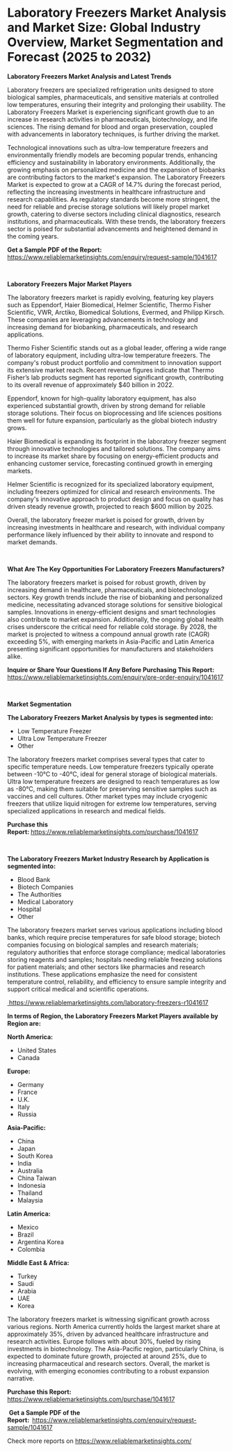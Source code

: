 <p><h1>Laboratory Freezers Market Analysis and Market Size: Global Industry Overview, Market Segmentation and Forecast (2025 to 2032)</h1></p><p><strong>Laboratory Freezers Market Analysis and Latest Trends</strong></p>
<p><p>Laboratory freezers are specialized refrigeration units designed to store biological samples, pharmaceuticals, and sensitive materials at controlled low temperatures, ensuring their integrity and prolonging their usability. The Laboratory Freezers Market is experiencing significant growth due to an increase in research activities in pharmaceuticals, biotechnology, and life sciences. The rising demand for blood and organ preservation, coupled with advancements in laboratory techniques, is further driving the market.</p><p>Technological innovations such as ultra-low temperature freezers and environmentally friendly models are becoming popular trends, enhancing efficiency and sustainability in laboratory environments. Additionally, the growing emphasis on personalized medicine and the expansion of biobanks are contributing factors to the market's expansion. The Laboratory Freezers Market is expected to grow at a CAGR of 14.7% during the forecast period, reflecting the increasing investments in healthcare infrastructure and research capabilities. As regulatory standards become more stringent, the need for reliable and precise storage solutions will likely propel market growth, catering to diverse sectors including clinical diagnostics, research institutions, and pharmaceuticals. With these trends, the laboratory freezers sector is poised for substantial advancements and heightened demand in the coming years.</p></p>
<p><strong>Get a Sample PDF of the Report:&nbsp;</strong> <a href="https://www.reliablemarketinsights.com/enquiry/request-sample/1041617?utm_campaign=3044&utm_medium=2&utm_source=Github&utm_content=ia&utm_term=11042025&utm_id=laboratory-freezers">https://www.reliablemarketinsights.com/enquiry/request-sample/1041617</a></p>
<p>&nbsp;</p>
<p><strong>Laboratory Freezers Major Market Players</strong></p>
<p><p>The laboratory freezers market is rapidly evolving, featuring key players such as Eppendorf, Haier Biomedical, Helmer Scientific, Thermo Fisher Scientific, VWR, Arctiko, Biomedical Solutions, Evermed, and Philipp Kirsch. These companies are leveraging advancements in technology and increasing demand for biobanking, pharmaceuticals, and research applications.</p><p>Thermo Fisher Scientific stands out as a global leader, offering a wide range of laboratory equipment, including ultra-low temperature freezers. The company's robust product portfolio and commitment to innovation support its extensive market reach. Recent revenue figures indicate that Thermo Fisher’s lab products segment has reported significant growth, contributing to its overall revenue of approximately $40 billion in 2022.</p><p>Eppendorf, known for high-quality laboratory equipment, has also experienced substantial growth, driven by strong demand for reliable storage solutions. Their focus on bioprocessing and life sciences positions them well for future expansion, particularly as the global biotech industry grows.</p><p>Haier Biomedical is expanding its footprint in the laboratory freezer segment through innovative technologies and tailored solutions. The company aims to increase its market share by focusing on energy-efficient products and enhancing customer service, forecasting continued growth in emerging markets.</p><p>Helmer Scientific is recognized for its specialized laboratory equipment, including freezers optimized for clinical and research environments. The company's innovative approach to product design and focus on quality has driven steady revenue growth, projected to reach $600 million by 2025.</p><p>Overall, the laboratory freezer market is poised for growth, driven by increasing investments in healthcare and research, with individual company performance likely influenced by their ability to innovate and respond to market demands.</p></p>
<p>&nbsp;</p>
<p><strong>What Are The Key Opportunities For Laboratory Freezers Manufacturers?</strong></p>
<p><p>The laboratory freezers market is poised for robust growth, driven by increasing demand in healthcare, pharmaceuticals, and biotechnology sectors. Key growth trends include the rise of biobanking and personalized medicine, necessitating advanced storage solutions for sensitive biological samples. Innovations in energy-efficient designs and smart technologies also contribute to market expansion. Additionally, the ongoing global health crises underscore the critical need for reliable cold storage. By 2028, the market is projected to witness a compound annual growth rate (CAGR) exceeding 5%, with emerging markets in Asia-Pacific and Latin America presenting significant opportunities for manufacturers and stakeholders alike.</p></p>
<p><strong>Inquire or Share Your Questions If Any Before Purchasing This Report:</strong> <a href="https://www.reliablemarketinsights.com/enquiry/pre-order-enquiry/1041617?utm_campaign=3044&utm_medium=2&utm_source=Github&utm_content=ia&utm_term=11042025&utm_id=laboratory-freezers">https://www.reliablemarketinsights.com/enquiry/pre-order-enquiry/1041617</a></p>
<p>&nbsp;</p>
<p><strong>Market Segmentation</strong></p>
<p><strong>The Laboratory Freezers Market Analysis by types is segmented into:</strong></p>
<p><ul><li>Low Temperature Freezer</li><li>Ultra Low Temperature Freezer</li><li>Other</li></ul></p>
<p><p>The laboratory freezers market comprises several types that cater to specific temperature needs. Low temperature freezers typically operate between -10°C to -40°C, ideal for general storage of biological materials. Ultra low temperature freezers are designed to reach temperatures as low as -80°C, making them suitable for preserving sensitive samples such as vaccines and cell cultures. Other market types may include cryogenic freezers that utilize liquid nitrogen for extreme low temperatures, serving specialized applications in research and medical fields.</p></p>
<p><strong>Purchase this Report:&nbsp;</strong><a href="https://www.reliablemarketinsights.com/purchase/1041617?utm_campaign=3044&utm_medium=2&utm_source=Github&utm_content=ia&utm_term=11042025&utm_id=laboratory-freezers">https://www.reliablemarketinsights.com/purchase/1041617</a></p>
<p>&nbsp;</p>
<p><strong>The Laboratory Freezers Market Industry Research by Application is segmented into:</strong></p>
<p><ul><li>Blood Bank</li><li>Biotech Companies</li><li>The Authorities</li><li>Medical Laboratory</li><li>Hospital</li><li>Other</li></ul></p>
<p><p>The laboratory freezers market serves various applications including blood banks, which require precise temperatures for safe blood storage; biotech companies focusing on biological samples and research materials; regulatory authorities that enforce storage compliance; medical laboratories storing reagents and samples; hospitals needing reliable freezing solutions for patient materials; and other sectors like pharmacies and research institutions. These applications emphasize the need for consistent temperature control, reliability, and efficiency to ensure sample integrity and support critical medical and scientific operations.</p></p>
<p><a href="https://www.reliablemarketinsights.com/laboratory-freezers-r1041617?utm_campaign=3044&utm_medium=2&utm_source=Github&utm_content=ia&utm_term=11042025&utm_id=laboratory-freezers">&nbsp;https://www.reliablemarketinsights.com/laboratory-freezers-r1041617</a></p>
<p><strong>In terms of Region, the Laboratory Freezers Market Players available by Region are:</strong></p>
<p>
    <p> <strong> North America: </strong>
        <ul>
            <li>United States</li>
            <li>Canada</li>
        </ul>
        </p> 
    <p> <strong> Europe: </strong>
        <ul>
            <li>Germany</li>
            <li>France</li>
            <li>U.K.</li>
            <li>Italy</li>
            <li>Russia</li>
        </ul>
        </p> 
    <p> <strong> Asia-Pacific: </strong>
        <ul>
            <li>China</li>
            <li>Japan</li>
            <li>South Korea</li>
            <li>India</li>
            <li>Australia</li>
            <li>China Taiwan</li>
            <li>Indonesia</li>
            <li>Thailand</li>
            <li>Malaysia</li>
        </ul>
        </p> 
    <p> <strong> Latin America: </strong>
        <ul>
            <li>Mexico</li>
            <li>Brazil</li>
            <li>Argentina Korea</li>
            <li>Colombia</li>
        </ul>
        </p> 
    <p> <strong> Middle East & Africa: </strong>
        <ul>
            <li>Turkey</li>
            <li>Saudi</li>
            <li>Arabia</li>
            <li>UAE</li>
            <li>Korea</li>
        </ul>
    </p>
    </p>
<p><p>The laboratory freezers market is witnessing significant growth across various regions. North America currently holds the largest market share at approximately 35%, driven by advanced healthcare infrastructure and research activities. Europe follows with about 30%, fueled by rising investments in biotechnology. The Asia-Pacific region, particularly China, is expected to dominate future growth, projected at around 25%, due to increasing pharmaceutical and research sectors. Overall, the market is evolving, with emerging economies contributing to a robust expansion narrative.</p></p>
<p><strong>Purchase this Report: </strong><a href="https://www.reliablemarketinsights.com/purchase/1041617?utm_campaign=3044&utm_medium=2&utm_source=Github&utm_content=ia&utm_term=11042025&utm_id=laboratory-freezers">https://www.reliablemarketinsights.com/purchase/1041617</a></p>
<p>&nbsp;<strong>Get a Sample PDF of the Report:&nbsp;&nbsp;</strong><a href="https://www.reliablemarketinsights.com/enquiry/request-sample/1041617?utm_campaign=3044&utm_medium=2&utm_source=Github&utm_content=ia&utm_term=11042025&utm_id=laboratory-freezers">https://www.reliablemarketinsights.com/enquiry/request-sample/1041617</a></p>
<p><strong></strong></p>
<p>Check more reports on <a href="https://www.reliablemarketinsights.com/?utm_campaign=3044&utm_medium=2&utm_source=Github&utm_content=ia&utm_term=11042025&utm_id=laboratory-freezers">https://www.reliablemarketinsights.com/</a></p>